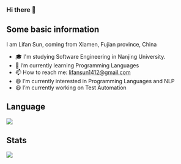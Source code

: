 ### Hi there 👋

## Some basic information
I am Lifan Sun, coming from Xiamen, Fujian province, China

- 🎓 I'm studying Software Engineering in Nanjing University.
- 🌱 I’m currently learning Programming Languages
- 📫 How to reach me: lifansun1412@gmail.com
- 😄 I’m currently interested in Programming Languages and NLP
- 😃 I’m currently working on Test Automation

## Language
![](https://github-readme-stats.vercel.app/api/top-langs/?username=SUNLIFAN&layout=compact)

## Stats
![](https://github-readme-stats.vercel.app/api?username=SUNLIFAN)
